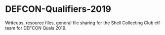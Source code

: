 # DEFCON-Qualifiers-2019

Writeups, resource files, general file sharing for the Shell Collecting Club ctf team for DEFCON Quals 2019.
